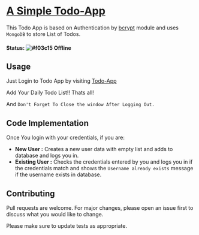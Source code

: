 # [A Simple Todo-App](https://todoo-web-app.herokuapp.com)

This Todo App is based on Authentication by [bcrypt](https://www.npmjs.com/package/bcrypt) module and uses `MongoDB` to store List of Todos.

#### **Status:** ![#f03c15](https://via.placeholder.com/15/f03c15/f03c15.png) Offline

## Usage

Just Login to Todo App by visiting [Todo-App](https://todoo-web-app.herokuapp.com)


Add Your Daily Todo List!! Thats all!

And ``Don't Forget To Close the window After Logging Out.``

## Code Implementation
Once You login with your credentials, if you are:

- **New User :** Creates a new user data with empty list and adds to database and logs you in.
- **Existing User :** Checks the credentials entered by you and logs you in if the credentials match and shows the `Username already exists` message if the username exists in database.

## Contributing
Pull requests are welcome. For major changes, please open an issue first to discuss what you would like to change.

Please make sure to update tests as appropriate.
